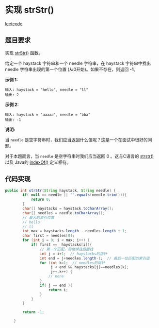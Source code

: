 #  实现 strStr()

[leetcode](https://leetcode-cn.com/explore/interview/card/top-interview-questions-easy/5/strings/38/)



## 题目要求

实现 [strStr()](https://baike.baidu.com/item/strstr/811469) 函数。

给定一个 haystack 字符串和一个 needle 字符串，在 haystack 字符串中找出 needle 字符串出现的第一个位置 (从0开始)。如果不存在，则返回  **-1**。

**示例 1:**

```
输入: haystack = "hello", needle = "ll"
输出: 2
```

**示例 2:**

```
输入: haystack = "aaaaa", needle = "bba"
输出: -1
```

**说明:**

当 `needle` 是空字符串时，我们应当返回什么值呢？这是一个在面试中很好的问题。

对于本题而言，当 `needle` 是空字符串时我们应当返回 0 。这与C语言的 [strstr()](https://baike.baidu.com/item/strstr/811469) 以及 Java的 [indexOf()](https://docs.oracle.com/javase/7/docs/api/java/lang/String.html#indexOf(java.lang.String)) 定义相符。




## 代码实现



```java
public int strStr(String haystack, String needle) {
        if( null == needle || "".equals(needle.trim())){
            return 0;
        }
        char[] haystacks = haystack.toCharArray();
        char[] needles = needle.toCharArray();
        // 最大的索引位置
        // hello
        // ll
        int max = haystacks.length - needles.length + 1;
        char first = needles[0];
        for (int i = 0; i < max; i++) {
            if( first ==  haystacks[i]){
                // 第一个匹配，则继续往后面找
                int j = i+1;  // haystacks的指针
                int end = j+needles.length-1;  // 最后一位匹配的索引值
                for (int k=1;  // needles的指针
                     j < end && haystacks[j]==needles[k];
                     j++,k++) {
                    // none
                }
                if( j == end ){
                    return i;
                }
            }
        }

        return -1;

    }
```

